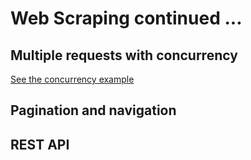 # Web Scraping continued ...

## Multiple requests with concurrency
[See the concurrency example](Concurrency.md)

## Pagination and navigation

## REST API